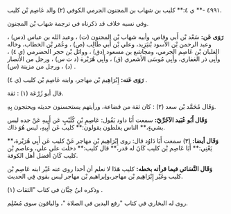 ٤٩٩١ -** ي ٤:** كليب بن شهاب بن المجنون الجرمي الكوفي (٢) والد عَاصِم بْن كليب.

وفي نسبه خلاف قد ذكرناه في ترجمة شهاب بْن المجنون.

**رَوَى عَن:** سَعْد بْن أَبي وقاص، وأبيه شهاب بْن المجنون (ت) ، وعبد الله بن عباس (دس) ، وعبد الرحمن بْن الأسود بْنيَزِيد، وعلي بْن أَبي طَالِب (ص) ، وعُمَر بْن الخطاب، وخاله الغلبان بْن عَاصِم الجرمي، ومجاشع بن مسعود (دق) ، ووائل بْن حجر الحضرمي (ي ٤) ، وأَبِي ذر الغفاري، وأَبِي مُوسَى الأشعري (ق) ، وأَبِي هُرَيْرة (د ت س) ، ورجل من الأنصار (د) ، ورجل من مزينة (س) .

**رَوَى عَنه:** إِبْرَاهِيم بْن مهاجر، وابنه عَاصِم بْن كليب (ي ٤) .

قال أبو زُرْعَة (١) : ثقة.

وَقَال مُحَمَّد بْن سعد (٢) : كان ثقة من قضاعة، ورأيتهم يستحسنون حديثه ويحتجون بِهِ.

**وَقَال أَبُو عُبَيد الآجُرِّيّ:** سمعت أَبَا داود يَقُول: عَاصِمِ بْنِ كُلَيْبٍ عَن أَبِيهِ عَنْ جده ليس بشيءٍ،** الناس يغلطون يقولون:** كليب عَن أَبِيهِ، ليس هُوَ ذاك.

**وَقَال أيضا:** (٣) سمعت أَبَا دَاوُد قال: روى إِبْرَاهِيم بْن مهاجر عَنْ كليب عَن أَبِي هُرَيْرة،** يَعْنِي:** أَبَا عَاصِم بْن كليب كَانَ له قدر،** قال كليب:** دخلت على علي، وعاصم بْن كليب كَانَ أفضل أهل الكوفة.

**وَقَال النَّسَائي فيما قرأته بخطه:** كليب هَذَا لا نعلم أن أحدا روى عنه غَيْر ابنه عَاصِم بْن كليب وغَيْر إِبْرَاهِيم بْن مهاجر،وإبراهيم بْن مهاجر ليس بقوي فِي الحديث.

وذكره ابنُ حِبَّان في كتاب "الثقات (١) .

روى له البخاري في كتاب "رفع اليدين في الصلاة "، والباقون سوى مُسْلِم.